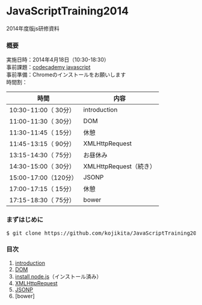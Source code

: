 JavaScriptTraining2014
======================
2014年度版js研修資料

### 概要
実施日時：2014年4月18日（10:30-18:30）  
事前課題：[codecademy javascript](http://www.codecademy.com/ja/tracks/javascript)  
事前準備：Chromeのインストールをお願いします   
時間割：

時間 | 内容
----|------
10:30-11:00（ 30分） | introduction
11:00-11:30（ 30分） | DOM
11:30-11:45（ 15分） | 休憩
11:45-13:15（ 90分） | XMLHttpRequest
13:15-14:30（ 75分） | お昼休み
14:30-15:00（ 30分） | XMLHttpRequest（続き）
15:00-17:00（120分） | JSONP
17:00-17:15（ 15分） | 休憩
17:15-18:30（ 75分） | bower

### まずはじめに
<pre>
$ git clone https://github.com/kojikita/JavaScriptTraining2014.git
</pre>

### 目次
1. [introduction](https://github.com/kojikita/JavaScriptTraining2014/wiki/introduction)
2. [DOM](https://github.com/kojikita/JavaScriptTraining2014/wiki/DOM)
3. [install node.js](https://github.com/kojikita/JavaScriptTraining2014/wiki/install-node.js)（インストール済み）
4. [XMLHttpRequest](https://github.com/kojikita/JavaScriptTraining2014/wiki/XMLHttpRequest)
5. [JSONP](https://github.com/kojikita/JavaScriptTraining2014/wiki/JSONP)
6. [bower]
